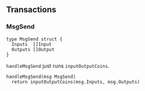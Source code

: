 ## Transactions

### MsgSend

```golang
type MsgSend struct {
  Inputs  []Input
  Outputs []Output
}
```

`handleMsgSend` just runs `inputOutputCoins`.

```
handleMsgSend(msg MsgSend)
  return inputOutputCoins(msg.Inputs, msg.Outputs)
```
